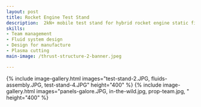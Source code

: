 ```yaml
---
layout: post
title: Rocket Engine Test Stand
description:  2kN+ mobile test stand for hybrid rocket engine static firing
skills: 
- Team management
- Fluid system design
- Design for manufacture
- Plasma cutting
main-image: /thrust-structure-2-banner.jpeg 

---
```

{% include image-gallery.html images="test-stand-2.JPG, fluids-assembly.JPG, test-stand-4.JPG" height="400" %}
{% include image-gallery.html images="panels-galore.JPG, in-the-wild.jpg, prop-team.jpg, " height="400" %}
